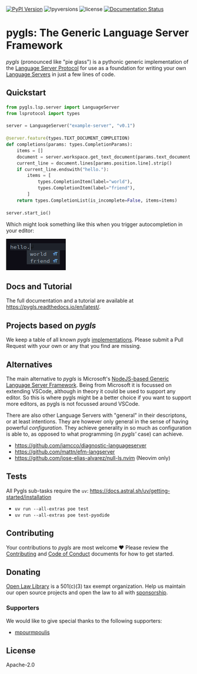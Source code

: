 [![PyPI Version](https://img.shields.io/pypi/v/pygls.svg)](https://pypi.org/project/pygls/) ![!pyversions](https://img.shields.io/pypi/pyversions/pygls.svg) ![license](https://img.shields.io/pypi/l/pygls.svg) [![Documentation Status](https://img.shields.io/badge/docs-latest-green.svg)](https://pygls.readthedocs.io/en/latest/)

# pygls: The Generic Language Server Framework

_pygls_ (pronounced like "pie glass") is a pythonic generic implementation of the [Language Server Protocol](https://microsoft.github.io/language-server-protocol/specification) for use as a foundation for writing your own [Language Servers](https://langserver.org/) in just a few lines of code.

## Quickstart
```python
from pygls.lsp.server import LanguageServer
from lsprotocol import types

server = LanguageServer("example-server", "v0.1")

@server.feature(types.TEXT_DOCUMENT_COMPLETION)
def completions(params: types.CompletionParams):
    items = []
    document = server.workspace.get_text_document(params.text_document.uri)
    current_line = document.lines[params.position.line].strip()
    if current_line.endswith("hello."):
        items = [
            types.CompletionItem(label="world"),
            types.CompletionItem(label="friend"),
        ]
    return types.CompletionList(is_incomplete=False, items=items)

server.start_io()
```

Which might look something like this when you trigger autocompletion in your editor:

![completions](https://raw.githubusercontent.com/openlawlibrary/pygls/master/docs/assets/hello-world-completion.png)

## Docs and Tutorial

The full documentation and a tutorial are available at <https://pygls.readthedocs.io/en/latest/>.

## Projects based on _pygls_

We keep a table of all known _pygls_ [implementations](https://github.com/openlawlibrary/pygls/blob/master/Implementations.md). Please submit a Pull Request with your own or any that you find are missing.

## Alternatives

The main alternative to _pygls_ is Microsoft's [NodeJS-based Generic Language Server Framework](https://github.com/microsoft/vscode-languageserver-node). Being from Microsoft it is focussed on extending VSCode, although in theory it could be used to support any editor. So this is where pygls might be a better choice if you want to support more editors, as pygls is not focussed around VSCode.

There are also other Language Servers with "general" in their descriptons, or at least intentions. They are however only general in the sense of having powerful _configuration_. They achieve generality in so much as configuration is able to, as opposed to what programming (in _pygls'_ case) can achieve.
  * https://github.com/iamcco/diagnostic-languageserver
  * https://github.com/mattn/efm-langserver
  * https://github.com/jose-elias-alvarez/null-ls.nvim (Neovim only)

## Tests
All Pygls sub-tasks require the `uv`: https://docs.astral.sh/uv/getting-started/installation

* `uv run --all-extras poe test`
* `uv run --all-extras poe test-pyodide`


## Contributing

Your contributions to _pygls_ are most welcome ❤️ Please review the [Contributing](https://github.com/openlawlibrary/pygls/blob/master/CONTRIBUTING.md) and [Code of Conduct](https://github.com/openlawlibrary/pygls/blob/master/CODE_OF_CONDUCT.md) documents for how to get started.

## Donating

[Open Law Library](http://www.openlawlib.org/) is a 501(c)(3) tax exempt organization. Help us maintain our open source projects and open the law to all with [sponsorship](https://github.com/sponsors/openlawlibrary).

### Supporters

We would like to give special thanks to the following supporters:
* [mpourmpoulis](https://github.com/mpourmpoulis)

## License

Apache-2.0
